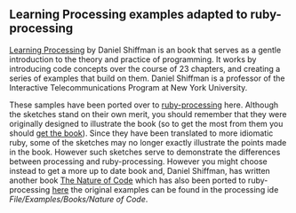 ## Learning Processing examples adapted to ruby-processing ##

[Learning Processing][] by Daniel Shiffman is an  book that serves as a gentle introduction to 
the theory and practice of programming. It works by introducing code concepts 
over the course of 23 chapters, and creating a series of examples that build 
on them. Daniel Shiffman is a professor of the Interactive Telecommunications Program at New York University.



These samples have been ported over to [ruby-processing][] here.  Although the sketches stand on their own merit, you should remember that they were originally designed to illustrate the book (so to get the most from them you should [get the book][]). Since they have been translated to more idiomatic ruby, some of the sketches may no longer exactly illustrate the points made in the book. However such sketches serve to demonstrate the differences between processing and ruby-processing. However you might choose instead to get a more up to date book and, Daniel Shiffman, has written another book [The Nature of Code][] which has also been ported to ruby-processing [here][] the original examples can be found in the processing ide _File/Examples/Books/Nature of Code_.

[Learning Processing]:http://www.learningprocessing.com/
[ruby-processing]:http://wiki.github.com/jashkenas/ruby-processing
[The Nature of Code]:http://natureofcode.com/
[here]:https://github.com/pierre-pat/The-Nature-of-Code-Examples

[get the book]:http://www.amazon.com/gp/product/0123736021?ie=UTF8&tag=learniproces-20&linkCode=as2&camp=1789&creative=9325&creativeASIN=0123736021
